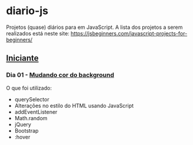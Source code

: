 # diario-js
Projetos (quase) diários para em JavaScript. A lista dos projetos a serem realizados está neste site: https://jsbeginners.com/javascript-projects-for-beginners/

## [Iniciante](https://github.com/greicemsj/diario-js/tree/master/Iniciante)

### Dia 01 - [Mudando cor do background](https://github.com/greicemsj/diario-js/tree/master/Iniciante/Dia%2001%20-%20mudando%20cor%20do%20background)

O que foi utilizado:
- querySelector
- Alterações no estilo do HTML usando JavaScript
- addEventListener
- Math.random
- jQuery
- Bootstrap
- :hover
